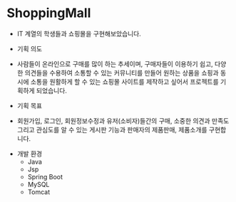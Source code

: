 # ShoppingMall

* IT 계열의 학생들과 쇼핑몰을 구현해보았습니다.

* 기획 의도
- 사람들이 온라인으로 구매를 많이 하는 추세이며, 구매자들이 이용하기 쉽고, 
  다양한 의견들을 수용하여 소통할 수 있는 커뮤니티를 만들어 원하는 상품을 쇼핑과 동시에 소통을 원활하게 할 수 있는 쇼핑몰 사이트를 제작하고
  싶어서 프로젝트를 기획하게 되었습니다.
  
  
 * 기획 목표
 - 회원가입, 로그인, 회원정보수정과 유저(소비자)들간의 구매, 소중한 의견과 만족도 그리고 관심도를 알 수 있는 게시판 기능과
  판매자의 제품판매, 제품소개를 구현합니다.

* 개발 환경
  - Java
  - Jsp
  - Spring Boot
  - MySQL
  - Tomcat
